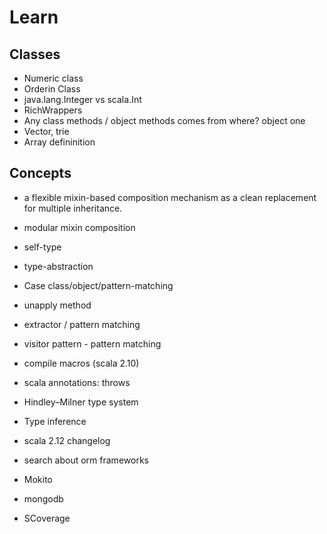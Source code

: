 # Learn

## Classes
- Numeric class
- Orderin Class
- java.lang.Integer vs scala.Int
- RichWrappers
- Any class methods / object methods comes from where? object one
- Vector, trie
- Array defininition

## Concepts
- a flexible mixin-based composition mechanism as a clean replacement for multiple inheritance.

- modular mixin composition

- self-type

- type-abstraction

- Case class/object/pattern-matching
- unapply method
- extractor / pattern matching
- visitor pattern - pattern matching

- compile macros (scala 2.10)

- scala annotations: throws

- Hindley–Milner type system
- Type inference

- scala 2.12 changelog

- search about orm frameworks
- Mokito
- mongodb
- SCoverage

